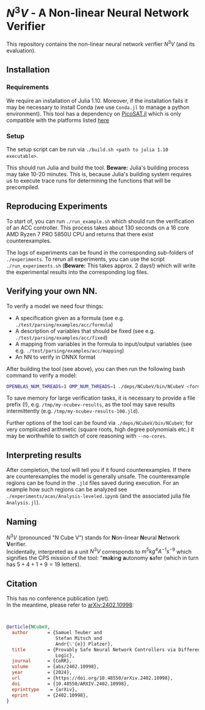# $N^3V$ - A Non-linear Neural Network Verifier
This repository contains the non-linear neural network verifier $N^3V$ (and its evaluation).

## Installation
### Requirements
We require an installation of Julia 1.10.
Moreover, if the installation fails it may be necessary to install Conda (we use `Conda.jl` to manage a python environment).
This tool has a dependency on [PicoSAT.jl](https://github.com/sisl/PicoSAT.jl) which is only compatible with the platforms listed [here](https://github.com/JuliaBinaryWrappers/PicoSAT_jll.jl)

### Setup
The setup script can be run via `./build.sh <path to julia 1.10 executable>`.

This should run Julia and build the tool.
**Beware:**
Julia's building process may take 10-20 minutes.
This is, because Julia's building system requires us to execute trace runs for determining the functions that will be precompiled.

## Reproducing Experiments

To start of, you can run `./run_example.sh` which should run the verification of an ACC controller.
This process takes about 130 seconds on a 16 core AMD Ryzen 7 PRO 5850U CPU and returns that there exist counterexamples.

The logs of experiments can be found in the corresponding sub-folders of `./experiments`.
To rerun all experiments, you can use the script `./run_experiments.sh` (**Beware:** This takes approx. 2 days!) which will write the experimental results into the corresponding log files.

## Verifying your own NN.
To verify a model we need four things:
- A specification given as a formula (see e.g. `./test/parsing/examples/acc/formula`)
- A description of variables that should be fixed (see e.g. `./test/parsing/examples/acc/fixed`)
- A mapping from variables in the formula to input/output variables (see e.g. `./test/parsing/examples/acc/mapping`)
- An NN to verify in ONNX format

After building the tool (see above), you can then run the following bash command to verify a model:
```bash
OPENBLAS_NUM_THREADS=1 OMP_NUM_THREADS=1 ./deps/NCubeV/bin/NCubeV <formula> <fixed vars> <mapping> <onnx file> <file-prefix to save results to>
```
To save memory for large verification tasks, it is necessary to provide a file prefix (!), e.g. `/tmp/my-ncubev-results`, as the tool may save results intermittently (e.g. `/tmp/my-ncubev-results-100.jld`).

Further options of the tool can be found via `./deps/NCubeV/bin/NCubeV`; for very complicated arithmetic (square roots, high degree polynomials etc.) it may be worthwhile to switch of core reasoning with `--no-cores`.

## Interpreting results
After completion, the tool will tell you if it found counterexamples.
If there are counterexamples the model is generally unsafe.
The counterexample regions can be found in the `.jld` files saved during execution.
For an example how such regions can be analyzed see `./experiments/acas/Analysis-leveled.ipynb` (and the associated julia file `Analysis.jl`).

## Naming
$N^3V$ (pronounced "N Cube V") stands for **N**on-linear **N**eural **N**etwork **V**erifier.  
Incidentally, interpreted as a unit $N^3V$ corresponds to $m^5kg^4A^{-1}s^{-9}$ which signifies the CPS mission of the tool: "**m**a**k**in**g** **a**utonomy **s**afer (which in turn has $5+4+1+9=19$ letters).

## Citation
This has no conference publication (yet).  
In the meantime, please refer to [arXiv:2402.10998](https://arxiv.org/abs/2402.10998):
```bibtex


@article{NCubeV,
  author       = {Samuel Teuber and
                  Stefan Mitsch and
                  Andr{\'{e}} Platzer},
  title        = {Provably Safe Neural Network Controllers via Differential Dynamic
                  Logic},
  journal      = {CoRR},
  volume       = {abs/2402.10998},
  year         = {2024},
  url          = {https://doi.org/10.48550/arXiv.2402.10998},
  doi          = {10.48550/ARXIV.2402.10998},
  eprinttype    = {arXiv},
  eprint       = {2402.10998},
}
```